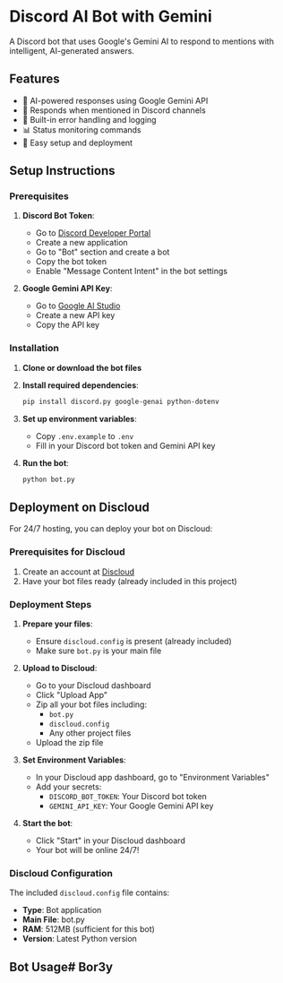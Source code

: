 # Discord AI Bot with Gemini

A Discord bot that uses Google's Gemini AI to respond to mentions with intelligent, AI-generated answers.

## Features

- 🤖 AI-powered responses using Google Gemini API
- 💬 Responds when mentioned in Discord channels
- 🔧 Built-in error handling and logging
- 📊 Status monitoring commands
- 🚀 Easy setup and deployment

## Setup Instructions

### Prerequisites

1. **Discord Bot Token**:
   - Go to [Discord Developer Portal](https://discord.com/developers/applications)
   - Create a new application
   - Go to "Bot" section and create a bot
   - Copy the bot token
   - Enable "Message Content Intent" in the bot settings

2. **Google Gemini API Key**:
   - Go to [Google AI Studio](https://makersuite.google.com/app/apikey)
   - Create a new API key
   - Copy the API key

### Installation

1. **Clone or download the bot files**

2. **Install required dependencies**:
   ```bash
   pip install discord.py google-genai python-dotenv
   ```

3. **Set up environment variables**:
   - Copy `.env.example` to `.env`
   - Fill in your Discord bot token and Gemini API key

4. **Run the bot**:
   ```bash
   python bot.py
   ```

## Deployment on Discloud

For 24/7 hosting, you can deploy your bot on Discloud:

### Prerequisites for Discloud
1. Create an account at [Discloud](https://discloud.app/)
2. Have your bot files ready (already included in this project)

### Deployment Steps
1. **Prepare your files**:
   - Ensure `discloud.config` is present (already included)
   - Make sure `bot.py` is your main file

2. **Upload to Discloud**:
   - Go to your Discloud dashboard
   - Click "Upload App"
   - Zip all your bot files including:
     - `bot.py`
     - `discloud.config`
     - Any other project files
   - Upload the zip file

3. **Set Environment Variables**:
   - In your Discloud app dashboard, go to "Environment Variables"
   - Add your secrets:
     - `DISCORD_BOT_TOKEN`: Your Discord bot token
     - `GEMINI_API_KEY`: Your Google Gemini API key

4. **Start the bot**:
   - Click "Start" in your Discloud dashboard
   - Your bot will be online 24/7!

### Discloud Configuration
The included `discloud.config` file contains:
- **Type**: Bot application
- **Main File**: bot.py
- **RAM**: 512MB (sufficient for this bot)
- **Version**: Latest Python version

## Bot Usage#   B o r 3 y 
 
 
